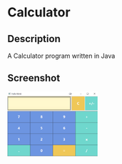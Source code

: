 # Calculator
## Description
A Calculator program written in Java 

## Screenshot
<img src="calculator.png"  width="40%" height="40%"/>
